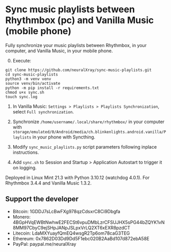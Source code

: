 # Sync music playlists between Rhythmbox (pc) and Vanilla Music (mobile phone)

Fully synchronize your music playlists between Rhythmbox, in your computer, and Vanilla Music, in your mobile phone.

0. Execute:

```
git clone https://github.com/neuralXray/sync-music-playlists.git
cd sync-music-playlists
python3 -m venv venv
source venv/bin/activate
python -m pip install -r requirements.txt
chmod u+x sync.sh
touch sync.log
```

1. In Vanilla Music: `Settings > Playlists > Playlists Synchronization`, select `Full synchronization`.

2. Synchronize `/home/username/.local/share/rhythmbox/` in your computer with `storage/emulated/0/Android/media/ch.blinkenlights.android.vanilla/Playlists` in your phone with Syncthing.

3. Modify `sync_music_playlists.py` script parameters following inplace instructions.

4. Add `sync.sh` to Session and Startup > Application Autostart to trigger it on logging.

Deployed in Linux Mint 21.3 with Python 3.10.12 (watchdog 4.0.1). For Rhythmbox 3.4.4 and Vanilla Music 1.3.2.


## Support the developer

* Bitcoin: 1GDDJ7sLcBwFXg978qzCdsxrC8Ci9Dbgfa
* Monero: 4BGpHVqEWBtNwhwE2FECSt6vpuDMbLzrCFSUJHX5sPG44bZQYK1vN8MM97CbyC9ejSHpJANpJSLpxVrLQ2XT6xEXR8pzdCT
* Litecoin: LdaMXYuayfQmEQ4wsgR2Tp6om78caG3TEG
* Ethereum: 0x7862D03Dd9Dd5F1ebc020B2AaBd107d872ebA58E
* PayPal: paypal.me/neuralXray

